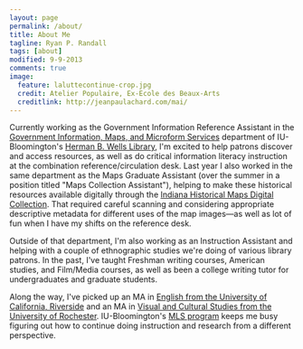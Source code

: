 ```yaml
---
layout: page
permalink: /about/
title: About Me
tagline: Ryan P. Randall
tags: [about]
modified: 9-9-2013
comments: true
image:
  feature: laluttecontinue-crop.jpg
  credit: Atelier Populaire, Ex-Ecole des Beaux-Arts
  creditlink: http://jeanpaulachard.com/mai/
---
```


Currently working as the Government Information Reference Assistant in the [Government Information, Maps, and Microform Services](http://www.libraries.iub.edu/index.php?pageId=285) department of IU-Bloomington's [Herman B. Wells Library](http://www.libraries.iub.edu/index.php?pageId=89), I'm excited to help patrons discover and access resources, as well as do critical information literacy instruction at the combination reference/circulation desk. Last year I also worked in the same department as the Maps Graduate Assistant (over the summer in a position titled "Maps Collection Assistant"),  helping to make these historical resources available digitally through the [Indiana Historical Maps Digital Collection](http://webapp1.dlib.indiana.edu/images/splash.htm?scope=images/VAC3073). That required careful scanning and considering appropriate descriptive metadata for different uses of the map images—as well as lot of fun when I have my shifts on the reference desk.  

Outside of that department, I'm also working as an Instruction Assistant and helping with a couple of ethnographic studies we're doing of various library patrons. In the past, I've taught Freshman writing courses, American studies, and Film/Media courses, as well as been a college writing tutor for undergraduates and graduate students.   

Along the way, I've picked up an MA in [English from the University of California, Riverside](http://english.ucr.edu/) and an MA in [Visual and Cultural Studies from the University of Rochester](http://www.rochester.edu/college/vcs/). IU-Bloomington's [MLS program](http://ils.indiana.edu/) keeps me busy figuring out how to continue doing instruction and research from a different perspective.  